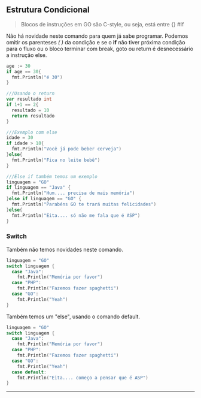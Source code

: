 ## Estrutura Condicional

>Blocos de instruções em GO são C-style, ou seja, está entre {} #If

Não há novidade neste comando para quem já sabe programar. Podemos omitir os parenteses *(* *)* da condição e se o **if** não tiver próxima condição para o fluxo ou o bloco terminar com break, goto ou return é desnecessário a instrução else.
```go
age := 30
if age == 30{
  fmt.Println("é 30")
}

///Usando o return
var resultado int
if 1+1 == 2{
  resultado = 10
  return resultado 
}

///Exemplo com else
idade = 30
if idade > 18{
  fmt.Println("Você já pode beber cerveja")
}else{
  fmt.Println("Fica no leite bebê")
}

///Else if também temos um exemplo
linguagem = "GO"
if linguagem == "Java" {
  fmt.Println("Hum.... precisa de mais memória")
}else if linguagem == "GO" {
  fmt.Println("Parabéns GO te trará muitas felicidades")
}else{
  fmt.Println("Eita.... só não me fala que é ASP")
}
```

### Switch 
Também não temos novidades neste comando.
```go
linguagem = "GO"
switch linguagem {
  case "Java":
    fmt.Println("Memória por favor")
  case "PHP":
    fmt.Println("Fazemos fazer spaghetti")
  case "GO":
    fmt.Println("Yeah")
}
```
Também temos um "else", usando o comando default.
```go
linguagem = "GO"
switch linguagem {
  case "Java":
    fmt.Println("Memória por favor")
  case "PHP":
    fmt.Println("Fazemos fazer spaghetti")
  case "GO":
    fmt.Println("Yeah")
  case default:
    fmt.Println("Eita.... começo a pensar que é ASP")
}
```
___
